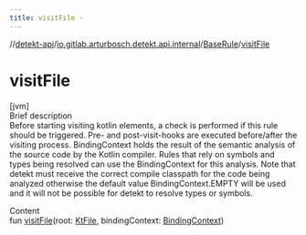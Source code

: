 ```yaml
---
title: visitFile -
---
```

//[detekt-api](../../index.md)/[io.gitlab.arturbosch.detekt.api.internal](../index.md)/[BaseRule](index.md)/[visitFile](visit-file.md)



# visitFile  
[jvm]  
Brief description  
Before starting visiting kotlin elements, a check is performed if this rule should be triggered. Pre- and post-visit-hooks are executed before/after the visiting process. BindingContext holds the result of the semantic analysis of the source code by the Kotlin compiler. Rules that rely on symbols and types being resolved can use the BindingContext for this analysis. Note that detekt must receive the correct compile classpath for the code being analyzed otherwise the default value BindingContext.EMPTY will be used and it will not be possible for detekt to resolve types or symbols.  
  
  
Content  
fun [visitFile](visit-file.md)(root: [KtFile](), bindingContext: [BindingContext]())  



